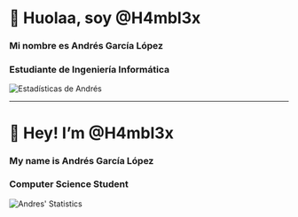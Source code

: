 #  👋 Huolaa, soy @H4mbl3x
### Mi nombre es Andrés García López
### Estudiante de Ingeniería Informática

![Estadísticas de Andrés](https://github-readme-stats.vercel.app/api?username=H4mbl3x&hide=stars,prs,issues&show_icons=true&rank_icon=github&theme=transparent&title_color=23b306&text_color=42783a&icon_color=5a8654&border_color=3d543a&locale=es)

<!---
Remember: Publicar cuando tenga más variedad de lenguajes de programación
![Lenguajes de Programación usados por Andrés](https://github-readme-stats.vercel.app/api/top-langs/?username=H4mbl3x&layout=pie&theme=transparent&langs_count=8&title_color=23b306&text_color=42783a&icon_color=5a8654&border_color=3d543a&locale=es)
--->



<!---
Ideas para publicar:
[![Twitter](https://img.shields.io/badge/X-@23Diskid-1DA1F2?style=for-the-badge&logo=twitter&logoColor=white&labelColor=101010)](https://x.com/23Diskid)
<br/>
[![Instagram](https://img.shields.io/badge/Instagram-@diskid.23-E4405F?style=for-the-badge&logo=instagram&logoColor=white&labelColor=101010)](https://www.instagram.com/diskid.23/)



[![Twitter Follow](https://img.shields.io/twitter/follow/23Diskid?style=social)](https://twitter.com/23Diskid)
<br/>
![GitHub Followers](https://img.shields.io/github/followers/H4mbl3x?style=social)
--->



<!---
Default ideas de GitHub
- 👀 I’m interested in ...
- 🌱 I’m currently learning ...
- 💞️ I’m looking to collaborate on ...
- ⚡ Fun fact: ...
--->

---
#  👋 Hey! I’m @H4mbl3x
### My name is Andrés García López
### Computer Science Student

![Andres' Statistics](https://github-readme-stats.vercel.app/api?username=H4mbl3x&hide=stars,prs,issues&show_icons=true&rank_icon=github&theme=transparent&title_color=23b306&text_color=42783a&icon_color=5a8654&border_color=3d543a&locale=en)

<!---
![Programming Languages used by Andrés](https://github-readme-stats.vercel.app/api/top-langs/?username=H4mbl3x&layout=pie&theme=transparent&langs_count=8&title_color=23b306&text_color=42783a&icon_color=5a8654&border_color=3d543a&locale=en)
--->
